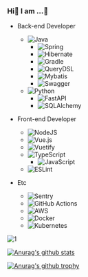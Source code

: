 ### Hi👋  I am ...🤔

- Back-end Developer
  - ![Java](https://img.shields.io/badge/java-%23ED8B00.svg?style=for-the-badge&logo=java&logoColor=white)
    - ![Spring](https://img.shields.io/badge/spring-%236DB33F.svg?style=for-the-badge&logo=spring&logoColor=white)
    - ![Hibernate](https://img.shields.io/badge/Hibernate_JPA-%2359666C.svg?style=for-the-badge&logo=Hibernate&logoColor=white)
    - ![Gradle](https://img.shields.io/badge/Gradle-02303A.svg?style=for-the-badge&logo=Gradle&logoColor=white)
    - ![QueryDSL](https://img.shields.io/badge/QueryDSL-0184c0.svg?style=for-the-badge&logo=QueryDSL&logoColor=white)
    - ![Mybatis](https://img.shields.io/badge/Mybatis-201819.svg?style=for-the-badge&logo=Mybatis&logoColor=white)
    - ![Swagger](https://img.shields.io/badge/-Swagger-%23Clojure?style=for-the-badge&logo=swagger&logoColor=white)
  - ![Python](https://img.shields.io/badge/python-3670A0?style=for-the-badge&logo=python&logoColor=ffdd54)
    - ![FastAPI](https://img.shields.io/badge/FastAPI-005571?style=for-the-badge&logo=fastapi)
    - ![SQLAlchemy](https://img.shields.io/badge/SQLAlchemy-cc1e3b.svg?style=for-the-badge&logo=SQLAlchemy&logoColor=white)
- Front-end Developer
  - ![NodeJS](https://img.shields.io/badge/node.js-6DA55F?style=for-the-badge&logo=node.js&logoColor=white)
  - ![Vue.js](https://img.shields.io/badge/vuejs-%2335495e.svg?style=for-the-badge&logo=vuedotjs&logoColor=%234FC08D)
  - ![Vuetify](https://img.shields.io/badge/Vuetify-1867C0?style=for-the-badge&logo=vuetify&logoColor=AEDDFF)
  - ![TypeScript](https://img.shields.io/badge/typescript-%23007ACC.svg?style=for-the-badge&logo=typescript&logoColor=white)
    - ![JavaScript](https://img.shields.io/badge/javascript-%23323330.svg?style=for-the-badge&logo=javascript&logoColor=%23F7DF1E)
  - ![ESLint](https://img.shields.io/badge/ESLint-4B3263?style=for-the-badge&logo=eslint&logoColor=white)

- Etc
  - ![Sentry](https://img.shields.io/badge/Sentry-%23362D59.svg?style=for-the-badge&logo=sentry&logoColor=white)
  - ![GitHub Actions](https://img.shields.io/badge/github%20actions-%232671E5.svg?style=for-the-badge&logo=githubactions&logoColor=white)
  - ![AWS](https://img.shields.io/badge/AWS-%23FF9900.svg?style=for-the-badge&logo=amazon-aws&logoColor=white)
  - ![Docker](https://img.shields.io/badge/docker-%230db7ed.svg?style=for-the-badge&logo=docker&logoColor=white)
  - ![Kubernetes](https://img.shields.io/badge/kubernetes-%23326ce5.svg?style=for-the-badge&logo=kubernetes&logoColor=white)

![1](https://github-readme-stats.vercel.app/api/top-langs/?username=bestheroz&theme=blue-green)

[![Anurag's github stats](https://github-readme-stats.vercel.app/api?username=bestheroz&theme=blue-green)](https://github.com/anuraghazra/github-readme-stats)

[![Anurag's github trophy](https://github-profile-trophy.vercel.app/?username=bestheroz&row=1)](https://github.com/ryo-ma/github-profile-trophy)



<!--
**bestheroz/bestheroz** is a ✨ _special_ ✨ repository because its `README.md` (this file) appears on your GitHub profile.

Here are some ideas to get you started:

- 🔭 I’m currently working on ...
- 🌱 I’m currently learning ...
- 👯 I’m looking to collaborate on ...
- 🤔 I’m looking for help with ...
- 💬 Ask me about ...
- 📫 How to reach me: ...
- 😄 Pronouns: ...
- ⚡ Fun fact: ...
-->
